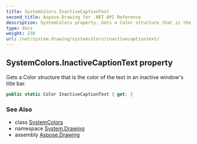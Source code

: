 ```yaml
---
title: SystemColors.InactiveCaptionText
second_title: Aspose.Drawing for .NET API Reference
description: SystemColors property. Gets a Color structure that is the color of the text in an inactive windows title bar
type: docs
weight: 230
url: /net/system.drawing/systemcolors/inactivecaptiontext/
---
```

## SystemColors.InactiveCaptionText property

Gets a Color structure that is the color of the text in an inactive window's title bar.

```csharp
public static Color InactiveCaptionText { get; }
```

### See Also

* class [SystemColors](../)
* namespace [System.Drawing](../../systemcolors/)
* assembly [Aspose.Drawing](../../../)


